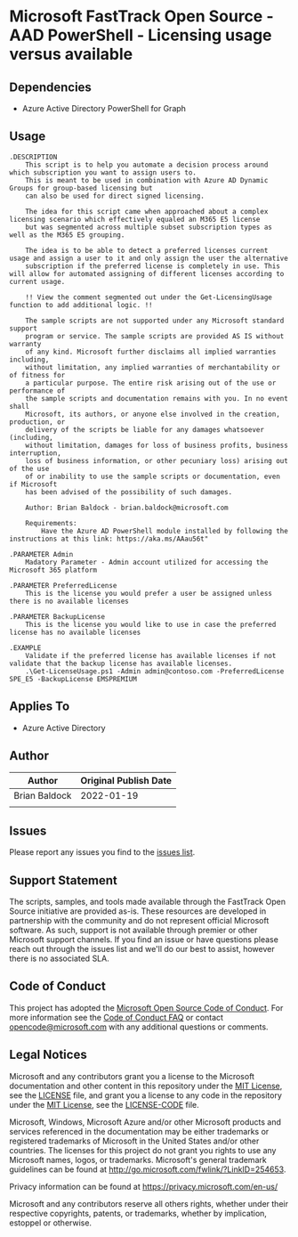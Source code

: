 # Microsoft FastTrack Open Source - AAD PowerShell - Licensing usage versus available

## Dependencies
- Azure Active Directory PowerShell for Graph

## Usage
    .DESCRIPTION
        This script is to help you automate a decision process around which subscription you want to assign users to. 
        This is meant to be used in combination with Azure AD Dynamic Groups for group-based licensing but 
        can also be used for direct signed licensing. 
        
        The idea for this script came when approached about a complex licensing scenario which effectively equaled an M365 E5 license 
        but was segmented across multiple subset subscription types as well as the M365 E5 grouping. 

        The idea is to be able to detect a preferred licenses current usage and assign a user to it and only assign the user the alternative 
        subscription if the preferred license is completely in use. This will allow for automated assigning of different licenses according to current usage.

        !! View the comment segmented out under the Get-LicensingUsage function to add additional logic. !!
         
        The sample scripts are not supported under any Microsoft standard support 
        program or service. The sample scripts are provided AS IS without warranty  
        of any kind. Microsoft further disclaims all implied warranties including,  
        without limitation, any implied warranties of merchantability or of fitness for 
        a particular purpose. The entire risk arising out of the use or performance of  
        the sample scripts and documentation remains with you. In no event shall 
        Microsoft, its authors, or anyone else involved in the creation, production, or 
        delivery of the scripts be liable for any damages whatsoever (including, 
        without limitation, damages for loss of business profits, business interruption, 
        loss of business information, or other pecuniary loss) arising out of the use 
        of or inability to use the sample scripts or documentation, even if Microsoft 
        has been advised of the possibility of such damages.

        Author: Brian Baldock - brian.baldock@microsoft.com

        Requirements: 
            Have the Azure AD PowerShell module installed by following the instructions at this link: https://aka.ms/AAau56t"
    
    .PARAMETER Admin
        Madatory Parameter - Admin account utilized for accessing the Microsoft 365 platform
    
    .PARAMETER PreferredLicense
        This is the license you would prefer a user be assigned unless there is no available licenses

    .PARAMETER BackupLicense
        This is the license you would like to use in case the preferred license has no available licenses
  
    .EXAMPLE
        Validate if the preferred license has available licenses if not validate that the backup license has available licenses.
        .\Get-LicenseUsage.ps1 -Admin admin@contoso.com -PreferredLicense SPE_E5 -BackupLicense EMSPREMIUM

## Applies To
- Azure Active Directory

## Author

| Author        | Original Publish Date |
|---------------|-----------------------|
| Brian Baldock | 2022-01-19            |
|               |                       |

## Issues

Please report any issues you find to the [issues list](/issues).

## Support Statement

The scripts, samples, and tools made available through the FastTrack Open Source initiative are provided as-is. These resources are developed in partnership with the community and do not represent official Microsoft software. As such, support is not available through premier or other Microsoft support channels. If you find an issue or have questions please reach out through the issues list and we'll do our best to assist, however there is no associated SLA.

## Code of Conduct

This project has adopted the [Microsoft Open Source Code of Conduct](https://opensource.microsoft.com/codeofconduct/).
For more information see the [Code of Conduct FAQ](https://opensource.microsoft.com/codeofconduct/faq/) or
contact [opencode@microsoft.com](mailto:opencode@microsoft.com) with any additional questions or comments.

## Legal Notices

Microsoft and any contributors grant you a license to the Microsoft documentation and other content in this repository under the [MIT License](https://opensource.org/licenses/MIT), see the [LICENSE](LICENSE) file, and grant you a license to any code in the repository under the [MIT License](https://opensource.org/licenses/MIT), see the [LICENSE-CODE](LICENSE-CODE) file.

Microsoft, Windows, Microsoft Azure and/or other Microsoft products and services referenced in the documentation may be either trademarks or registered trademarks of Microsoft in the United States and/or other countries. The licenses for this project do not grant you rights to use any Microsoft names, logos, or trademarks. Microsoft's general trademark guidelines can be found at http://go.microsoft.com/fwlink/?LinkID=254653.

Privacy information can be found at https://privacy.microsoft.com/en-us/

Microsoft and any contributors reserve all others rights, whether under their respective copyrights, patents,
or trademarks, whether by implication, estoppel or otherwise.
